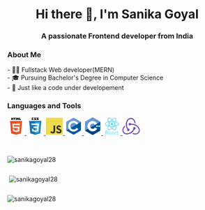 <h1 align="center">Hi there 👋, I'm Sanika Goyal</h1>
<h3 align="center">A passionate Frontend developer from India</h3>

<h3 align="left">About Me</h3>
- 👩‍💻 Fullstack Web developer(MERN)<br/>
- 🎓 Pursuing Bachelor's Degree in Computer Science<br/>
- 🙂 Just like a code under developement<br/>

<h3 align="left">Languages and Tools</h3>
<p align="left"><a href="https://www.w3.org/html/" target="_blank" rel="noreferrer"> <img src="https://raw.githubusercontent.com/devicons/devicon/master/icons/html5/html5-original-wordmark.svg" alt="html5" width="40" height="40"/> </a>
  <a href="https://www.w3schools.com/css/" target="_blank" rel="noreferrer"> <img src="https://raw.githubusercontent.com/devicons/devicon/master/icons/css3/css3-original-wordmark.svg" alt="css3" width="40" height="40"/> </a>
  <a href="https://developer.mozilla.org/en-US/docs/Web/JavaScript" target="_blank" rel="noreferrer"> <img src="https://raw.githubusercontent.com/devicons/devicon/master/icons/javascript/javascript-original.svg" alt="javascript" width="40" height="40"/> </a>
  <a href="https://www.cprogramming.com/" target="_blank" rel="noreferrer"> <img src="https://raw.githubusercontent.com/devicons/devicon/master/icons/c/c-original.svg" alt="c" width="40" height="40"/> </a>
  <a href="https://www.w3schools.com/cpp/" target="_blank" rel="noreferrer"> <img src="https://raw.githubusercontent.com/devicons/devicon/master/icons/cplusplus/cplusplus-original.svg" alt="cplusplus" width="40" height="40"/> </a>
  <a href="https://reactjs.org/" target="_blank" rel="noreferrer"> <img src="https://raw.githubusercontent.com/devicons/devicon/master/icons/react/react-original-wordmark.svg" alt="react" width="40" height="40"/> </a> 
  <a href="https://redux.js.org" target="_blank" rel="noreferrer"> <img src="https://raw.githubusercontent.com/devicons/devicon/master/icons/redux/redux-original.svg" alt="redux" width="40" height="40"/> </a> </p>
<br />
<div style="display:flex; flex-direction:column; justify-content:center; align-item:center;">
<p><img src="https://github-readme-stats.vercel.app/api/top-langs?username=sanikagoyal28&show_icons=true&locale=en&layout=compact" alt="sanikagoyal28" /><br/></p>
<p>&nbsp;<img src="https://github-readme-stats.vercel.app/api?username=sanikagoyal28&show_icons=true&locale=en" alt="sanikagoyal28" /></p>
<p><img src="https://github-readme-streak-stats.herokuapp.com/?user=sanikagoyal28&" alt="sanikagoyal28" /></p>
</div>


